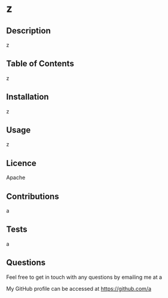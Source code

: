 # z
  
  ## Description
  
  z
  
  ## Table of Contents
  
  z
  
  ## Installation
  
  z
  
  ## Usage
  
  z
  
  ## Licence
  
  Apache
  
  ## Contributions
  
  a
  
  ## Tests
  
  a
  
  ## Questions
  
  Feel free to get in touch with any questions by emailing me at a
  
  My GitHub profile can be accessed at https://github.com/a
  
  